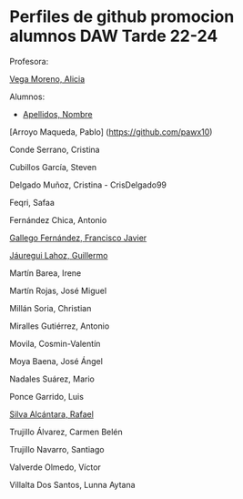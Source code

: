  
# Perfiles de github promocion alumnos DAW Tarde 22-24
Profesora:

[Vega Moreno, Alicia](https://github.com/AVegMor)

Alumnos:

* [Apellidos, Nombre](https://github.com/username)
  
[Arroyo Maqueda, Pablo] (https://github.com/pawx10)

Conde Serrano, Cristina

Cubillos García, Steven

Delgado Muñoz, Cristina - CrisDelgado99

Feqri, Safaa

Fernández Chica, Antonio

[Gallego Fernández, Francisco Javier](https://github.com/JaviGalFer)

[Jáuregui Lahoz, Guillermo](https://github.com/Guisseee)

Martín Barea, Irene

Martín Rojas, José Miguel

Millán Soria, Christian

Miralles Gutiérrez, Antonio

Movila, Cosmin-Valentín

Moya Baena, José Ángel

Nadales Suárez, Mario

Ponce Garrido, Luis

[Silva Alcántara, Rafael](https://github.com/RafaelSilva27)

Trujillo Álvarez, Carmen Belén

Trujillo Navarro, Santiago

Valverde Olmedo, Víctor

Villalta Dos Santos, Lunna Aytana





